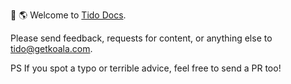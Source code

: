 👋 🌎 Welcome to <a href="https://tido.mintlify.app">Tido Docs<a/>.

Please send feedback, requests for content, or anything else to tido@getkoala.com.

PS If you spot a typo or terrible advice, feel free to send a PR too!
